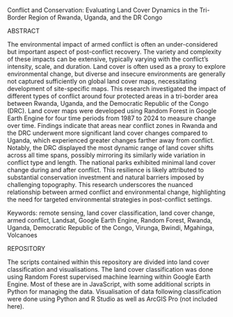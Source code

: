 Conflict and Conservation: Evaluating Land Cover Dynamics in the Tri-Border Region of Rwanda, Uganda, and the DR Congo

ABSTRACT

The environmental impact of armed conflict is often an under-considered but important aspect of post-conflict recovery. The variety and complexity of these impacts can be extensive, typically varying with the conflict’s intensity, scale, and duration. Land cover is often used as a proxy to explore environmental change, but diverse and insecure environments are generally not captured sufficiently on global land cover maps, necessitating development of site-specific maps. This research investigated the impact of different types of conflict around four protected areas in a tri-border area between Rwanda, Uganda, and the Democratic Republic of the Congo (DRC). Land cover maps were developed using Random Forest in Google Earth Engine for four time periods from 1987 to 2024 to measure change over time. Findings indicate that areas near conflict zones in Rwanda and the DRC underwent more significant land cover changes compared to Uganda, which experienced greater changes farther away from conflict. Notably, the DRC displayed the most dynamic range of land cover shifts across all time spans, possibly mirroring its similarly wide variation in conflict type and length. The national parks exhibited minimal land cover change during and after conflict. This resilience is likely attributed to substantial conservation investment and natural barriers imposed by challenging topography. This research underscores the nuanced relationship between armed conflict and environmental change, highlighting the need for targeted environmental strategies in post-conflict settings.

Keywords: remote sensing, land cover classification, land cover change, armed conflict, Landsat, Google Earth Engine, Random Forest, Rwanda, Uganda, Democratic Republic of the Congo, Virunga, Bwindi, Mgahinga, Volcanoes

REPOSITORY

The scripts contained within this repository are divided into land cover classification and visualisations. The land cover classification was done using Random Forest supervised machine learning within Google Earth Engine. Most of these are in JavaScript, with some additional scripts in Python for managing the data. Visualisation of data following classification were done using Python and R Studio as well as ArcGIS Pro (not included here).
